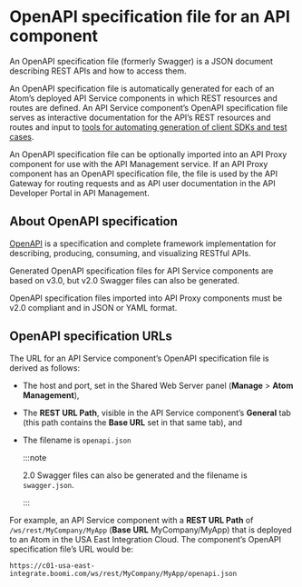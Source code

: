 # OpenAPI specification file for an API component

<head>
  <meta name="guidename" content="API Management"/>
  <meta name="context" content="GUID-f1fe8f64-aca0-441f-bc23-0794aab05d76"/>
</head>


An OpenAPI specification file \(formerly Swagger\) is a JSON document describing REST APIs and how to access them.

An OpenAPI specification file is automatically generated for each of an Atom’s deployed API Service components in which REST resources and routes are defined. An API Service component’s OpenAPI specification file serves as interactive documentation for the API’s REST resources and routes and input to [tools for automating generation of client SDKs and test cases](http://smartbear.com/news/news-releases/swagger-2-0-plug-in-for-soapui-pro/).

An OpenAPI specification file can be optionally imported into an API Proxy component for use with the API Management service. If an API Proxy component has an OpenAPI specification file, the file is used by the API Gateway for routing requests and as API user documentation in the API Developer Portal in API Management.

## About OpenAPI specification

[OpenAPI](https://www.openapis.org/) is a specification and complete framework implementation for describing, producing, consuming, and visualizing RESTful APIs.

Generated OpenAPI specification files for API Service components are based on v3.0, but v2.0 Swagger files can also be generated.

OpenAPI specification files imported into API Proxy components must be v2.0 compliant and in JSON or YAML format.

## OpenAPI specification URLs

The URL for an API Service component’s OpenAPI specification file is derived as follows:

-   The host and port, set in the Shared Web Server panel \(**Manage** \> **Atom Management**\),

-   The **REST URL Path**, visible in the API Service component’s **General** tab \(this path contains the **Base URL** set in that same tab\), and

-   The filename is `openapi.json`

    :::note
    
    2.0 Swagger files can also be generated and the filename is `swagger.json`.

    :::


For example, an API Service component with a **REST URL Path** of `/ws/rest/MyCompany/MyApp` \(**Base URL** MyCompany/MyApp\) that is deployed to an Atom in the USA East Integration Cloud. The component’s OpenAPI specification file’s URL would be:

`https://c01-usa-east-integrate.boomi.com/ws/rest/MyCompany/MyApp/openapi.json`
